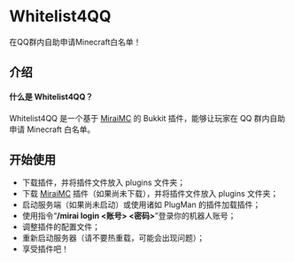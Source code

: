# Whitelist4QQ
在QQ群内自助申请Minecraft白名单！

## 介绍

#### 什么是 Whitelist4QQ？
Whitelist4QQ 是一个基于 [MiraiMC](https://github.com/DreamVoid/MiraiMC) 的 Bukkit 插件，能够让玩家在 QQ 群内自助申请 Minecraft 白名单。

## 开始使用

* 下载插件，并将插件文件放入 plugins 文件夹；
* 下载 [MiraiMC](https://github.com/DreamVoid/MiraiMC) 插件（如果尚未下载），并将插件文件放入 plugins 文件夹；
* 启动服务端（如果尚未启动）或使用诸如 PlugMan 的插件加载插件；
* 使用指令“**/mirai login <账号> <密码>**”登录你的机器人账号；
* 调整插件的配置文件；
* 重新启动服务器（请不要热重载，可能会出现问题）；
* 享受插件吧！
